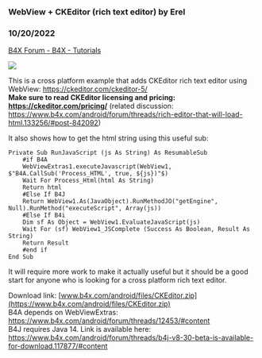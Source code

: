 ###  WebView + CKEditor (rich text editor) by Erel
### 10/20/2022
[B4X Forum - B4X - Tutorials](https://www.b4x.com/android/forum/threads/133260/)

![](https://www.b4x.com/android/forum/attachments/117571)  
  
This is a cross platform example that adds CKEditor rich text editor using WebView: <https://ckeditor.com/ckeditor-5/>  
**Make sure to read CKEditor licensing and pricing: <https://ckeditor.com/pricing/>** (related discussion: <https://www.b4x.com/android/forum/threads/rich-editor-that-will-load-html.133256/#post-842092>)  
  
It also shows how to get the html string using this useful sub:  
  

```B4X
Private Sub RunJavaScript (js As String) As ResumableSub  
    #if B4A  
    WebViewExtras1.executeJavascript(WebView1, $"B4A.CallSub('Process_HTML', true, ${js})"$)  
    Wait For Process_Html(html As String)  
    Return html  
    #Else If B4J  
    Return WebView1.As(JavaObject).RunMethodJO("getEngine", Null).RunMethod("executeScript", Array(js))  
    #Else If B4i  
    Dim sf As Object = WebView1.EvaluateJavaScript(js)  
    Wait For (sf) WebView1_JSComplete (Success As Boolean, Result As String)  
    Return Result  
    #end if  
End Sub
```

  
  
It will require more work to make it actually useful but it should be a good start for anyone who is looking for a cross platform rich text editor.  
  
Download link: [www.b4x.com/android/files/CKEditor.zip](https://www.b4x.com/android/files/CKEditor.zip)  
B4A depends on WebViewExtras: <https://www.b4x.com/android/forum/threads/12453/#content>  
B4J requires Java 14. Link is available here: <https://www.b4x.com/android/forum/threads/b4j-v8-30-beta-is-available-for-download.117877/#content>